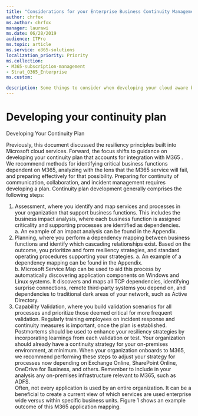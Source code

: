 ```yaml
---
title: "Considerations for your Enterprise Business Continuity Management Plan"
author: chrfox
ms.author: chrfox
manager: laurawi
ms.date: 06/28/2019
audience: ITPro
ms.topic: article
ms.service: o365-solutions
localization_priority: Priority
ms.collection: 
- M365-subscription-management
- Strat_O365_Enterprise
ms.custom:

description: Some things to consider when developing your cloud aware business continuity plan 
---
```


# Developing your continuity plan
Developing Your Continuity Plan  
 
Previously, this document discussed the resiliency principles built into Microsoft cloud services. Forward, the focus shifts to guidance on developing your continuity plan that accounts for integration with M365 . We recommend methods for identifying critical business functions dependent on M365, analyzing with the lens that the M365 service will fail, and preparing effectively for that possibility. 
Preparing for continuity of communication, collaboration, and incident management requires developing a plan. Continuity plan development generally comprises the following steps: 
 
1.	Assessment, where you identify and map services and processes in your organization that support business functions. This includes the business impact analysis, where each business function is assigned criticality and supporting processes are identified as dependencies.  
a.	An example of an impact analysis can be found in the Appendix. 
2.	Planning, where you perform a dependency mapping between business functions and identify which cascading relationships exist. Based on the outcome, you prioritize and form resiliency strategies, and standard operating procedures supporting your strategies. 
a.	An example of a dependency mapping can be found in the Appendix.  
b.	Microsoft Service Map can be used to aid this process by automatically discovering application components on Windows and Linux systems. It discovers and maps all TCP dependencies, identifying surprise connections, remote third-party systems you depend on, and dependencies to traditional dark areas of your network, such as Active Directory.  
3.	Capability Validation, where you build validation scenarios for all processes and prioritize those deemed critical for more frequent validation. Regularly training employees on incident response and continuity measures is important, once the plan is established. Postmortems should be used to enhance your resiliency strategies by incorporating learnings from each validation or test. 
Your organization should already have a continuity strategy for your on-premises environment, at minimum. When your organization onboards to M365, we recommend performing these steps to adjust your strategy for processes now depending on Exchange Online, SharePoint Online, OneDrive for Business, and others. Remember to include in your analysis any on-premises infrastructure relevant to M365, such as ADFS.  
Often, not every application is used by an entire organization. It can be a beneficial to create a current view of which services are used enterprise wide versus within specific business units. Figure 1 shows an example outcome of this M365 application mapping.  
<!-- add graphic below -->

